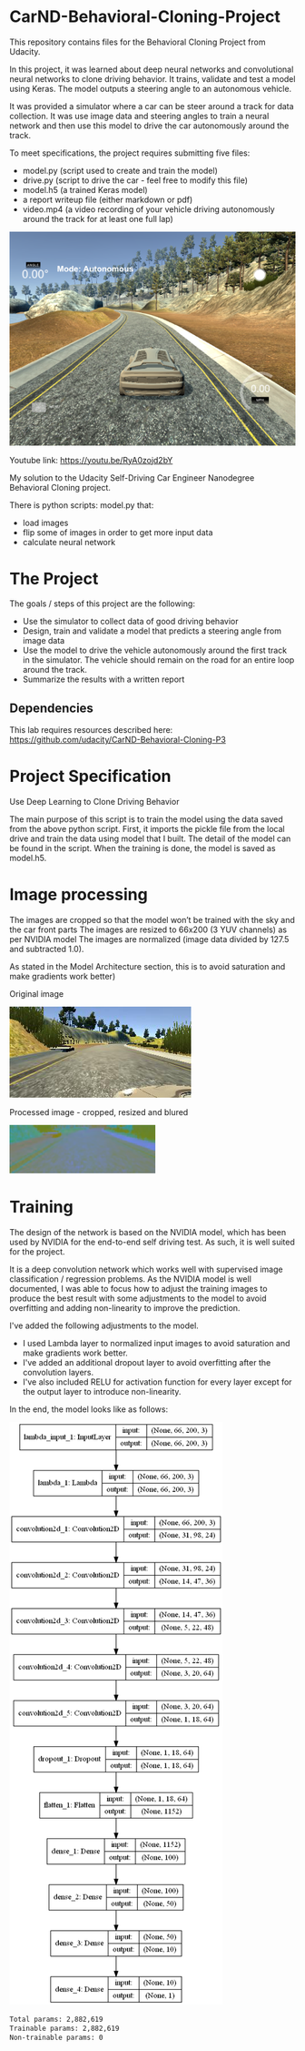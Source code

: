 # CarND-Behavioral-Cloning-Project
This repository contains files for the Behavioral Cloning Project from Udacity.

In this project, it was learned about deep neural networks and convolutional neural networks to clone driving behavior. It trains, validate and test a model using Keras. The model outputs a steering angle to an autonomous vehicle.

It was provided a simulator where a car can be steer around a track for data collection. It was use image data and steering angles to train a neural network and then use this model to drive the car autonomously around the track.

To meet specifications, the project requires submitting five files:

* model.py (script used to create and train the model)
* drive.py (script to drive the car - feel free to modify this file)
* model.h5 (a trained Keras model)
* a report writeup file (either markdown or pdf)
* video.mp4 (a video recording of your vehicle driving autonomously around the track for at least one full lap)


![CarNd]( /images/2017_07_26_11_18_46_self_driving_car_nanodegree_program.png "")


Youtube link:
https://youtu.be/RyA0zojd2bY

My solution to the Udacity Self-Driving Car Engineer Nanodegree Behavioral Cloning project.

There is python scripts: model.py that:
* load images
* flip some of images in order to get more input data
* calculate neural network

# The Project #

The goals / steps of this project are the following:

* Use the simulator to collect data of good driving behavior
* Design, train and validate a model that predicts a steering angle from image data
* Use the model to drive the vehicle autonomously around the first track in the simulator. The vehicle should remain on the road for an entire loop around the track.
* Summarize the results with a written report

## Dependencies ##

This lab requires resources described here:
https://github.com/udacity/CarND-Behavioral-Cloning-P3


# Project Specification #

Use Deep Learning to Clone Driving Behavior

The main purpose of this script is to train the model using the data saved from the above python script.
First, it imports the pickle file from the local drive and train the data using model that I built.
The detail of the model can be found in the script.
When the training is done, the model is saved as model.h5.

# Image processing #

The images are cropped so that the model won’t be trained with the sky and the car front parts
The images are resized to 66x200 (3 YUV channels) as per NVIDIA model
The images are normalized (image data divided by 127.5 and subtracted 1.0). 

As stated in the Model Architecture section, this is to avoid saturation and make gradients work better)

Original image

![CarNd]( /images/image_screenshot_31.07.2017.png "")

Processed image - cropped, resized and blured

![CarNd]( /images/image2_screenshot_31.07.2017.png "")

# Training #
The design of the network is based on the NVIDIA model, which has been used by NVIDIA for the end-to-end self driving test. As such, it is well suited for the project.

It is a deep convolution network which works well with supervised image classification / regression problems. As the NVIDIA model is well documented, I was able to focus how to adjust the training images to produce the best result with some adjustments to the model to avoid overfitting and adding non-linearity to improve the prediction.

I've added the following adjustments to the model.

* I used Lambda layer to normalized input images to avoid saturation and make gradients work better.
* I've added an additional dropout layer to avoid overfitting after the convolution layers.
* I've also included RELU for activation function for every layer except for the output layer to introduce non-linearity.

In the end, the model looks like as follows:

![CarNd]( /images/model.png "")

```
Total params: 2,882,619
Trainable params: 2,882,619
Non-trainable params: 0
```
